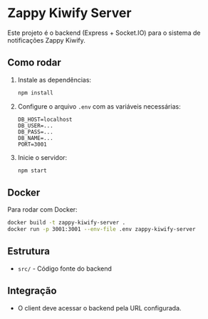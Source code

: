 # Zappy Kiwify Server

Este projeto é o backend (Express + Socket.IO) para o sistema de notificações Zappy Kiwify.

## Como rodar

1. Instale as dependências:
   ```sh
   npm install
   ```
2. Configure o arquivo `.env` com as variáveis necessárias:
   ```env
   DB_HOST=localhost
   DB_USER=...
   DB_PASS=...
   DB_NAME=...
   PORT=3001
   ```
3. Inicie o servidor:
   ```sh
   npm start
   ```

## Docker

Para rodar com Docker:
```sh
docker build -t zappy-kiwify-server .
docker run -p 3001:3001 --env-file .env zappy-kiwify-server
```

## Estrutura
- `src/` - Código fonte do backend

## Integração
- O client deve acessar o backend pela URL configurada.

